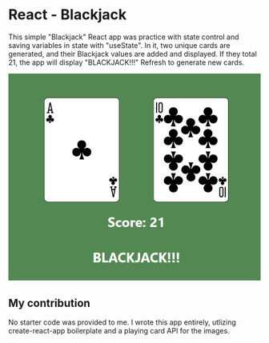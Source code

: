 # React - Blackjack
This simple "Blackjack" React app was practice with state control and saving variables in state with "useState". In it, two unique cards are generated, and their Blackjack values are added and displayed. If they total 21, the app will display "BLACKJACK!!!" Refresh to generate new cards.

<p align="center">
     <img src="app2.png" alt="App">
</p>

## My contribution
No starter code was provided to me. I wrote this app entirely, utlizing create-react-app boilerplate and a playing card API for the images.
